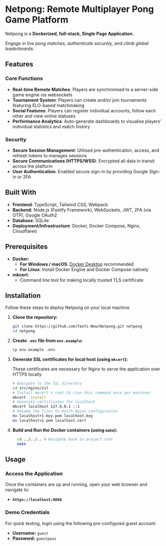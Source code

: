 
# Netpong: Remote Multiplayer Pong Game Platform

Netpong is a **Dockerized, full-stack, Single Page Application**.  

*Engage in live pong matches, authenticate securely, and climb global leaderboards.*

## Features
### Core Functions
  * **Real-time Remote Matches**: Players are synchronised to a server-side game engine via websockets
  * **Tournament System**: Players can create and/or join tournaments featuring ELO-based matchmaking
  * **Social Features**: Players can register individual accounts, follow each other and view online statuses
  * **Performance Analytics**: Auto-generate dashboards to visualise players' individual statistics and match history
  
### Security 
 * **Secure Session Management**: Utilised pre-authentication, access, and refresh tokens to manages sessions
 * **Secure Communications (HTTPS/WSS)**: Encrypted all data in transit across the platform
 * **User Authentication**: Enabled secure sign-in by providing Google Sign-in or 2FA

## Built With

  * **Frontend**: TypeScript, Tailwind CSS, Webpack
  * **Backend**: Node.js (Fastify Framework), WebSockets, JWT, 2FA (via OTP), Google OAuth2
  * **Database**: SQLite
  * **Deployment/Infrastructure**: Docker, Docker Compose, Nginx, Cloudflared


## Prerequisites

  * **Docker**:
      * **For Windows / macOS**: [Docker Desktop](https://www.docker.com/products/docker-desktop) recommended
      * **For Linux**: Install Docker Engine and Docker Compose natively
  * **mkcert**:
      * Command line tool for making locally trusted TLS certificate
  

## Installation 

Follow these steps to deploy Netpong on your local machine

1.  **Clone the repository:**

    ```bash
    git clone https://github.com/YanYi-Now/Netpong.git netpong
    cd netpong
    ```

2.  **Create `.env` file from `env.example`:**
    ```bash
    cp env.example .env
    ```
    
3.  **Generate SSL certificates for local host (using `mkcert`):**
   
     These certificates are necessary for Nginx to serve the application over HTTPS locally

    ```bash
    # Navigate to the SSL directory
    cd src/nginx/ssl
    # Install mkcert's root CA (run this command once per machine)
    mkcert -install
    # Generate certificates for localhost
    mkcert localhost 127.0.0.1 ::1
    # Rename the files to match Nginx configuration 
    mv localhost+1-key.pem localhost.key
    mv localhost+1.pem localhost.cert
    ```

   4. **Build and Run the Docker containers (using `make`):**

      ```bash
        cd ../../.. # Navigate back to project root
        make
      ```


## Usage

### Access the Application

Once the containers are up and running, open your web browser and navigate to:

  * **`https://localhost:8080`**
    
### Demo Credentials

For quick testing, login using the following pre-configured guest account:

  * **Username:** `guest`
  * **Password:** `guestpass`

